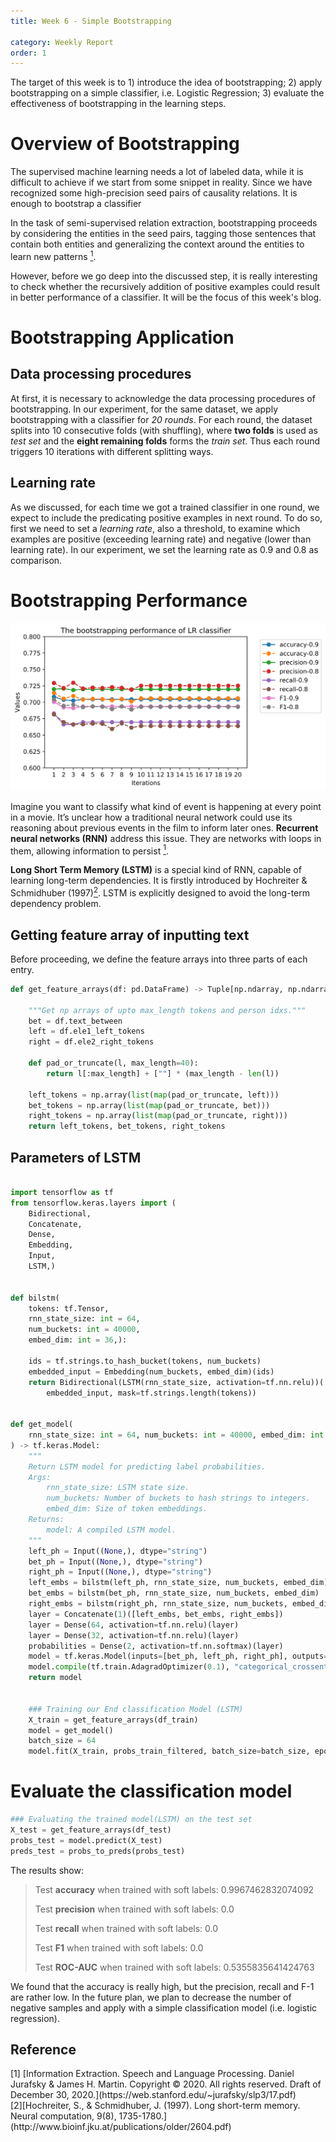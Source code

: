 ```yaml
---
title: Week 6 - Simple Bootstrapping

category: Weekly Report
order: 1
---
```


<!--
1. Bootstrapping Overview
2. Bootstrapping performance
 -->

The target of this week is to 1) introduce the idea of bootstrapping; 2) apply bootstrapping on a simple classifier, i.e. Logistic Regression; 3) evaluate the effectiveness of bootstrapping in the learning steps.


# Overview of Bootstrapping

The supervised machine learning needs a lot of labeled data, while it is difficult to achieve if we start from some snippet in reality. Since we have recognized some high-precision seed pairs of causality relations. It is enough to bootstrap a classifier

In the task of semi-supervised relation extraction, bootstrapping proceeds by considering the entities in the seed pairs, tagging those sentences that contain both entities and generalizing the context around the entities to learn new patterns [<sup>1</sup>](#refer-anchor-1).

However, before we go deep into the discussed step, it is really interesting to check whether the recursively addition of positive examples could result in better performance of a classifier. It will be the focus of this week's blog.


# Bootstrapping Application
## Data processing procedures
At first, it is necessary to acknowledge the data processing procedures of bootstrapping. In our experiment, for the same dataset, we apply bootstrapping with a classifier for *20 rounds*. For each round, the dataset splits into 10 consecutive folds (with shuffling), where **two folds** is used as *test set* and the **eight remaining folds** forms the *train set*. Thus each round triggers 10 iterations with different splitting ways.

## Learning rate
As we discussed, for each time we got a trained classifier in one round, we expect to include the predicating positive examples in next round. To do so, first we need to set a *learning rate*, also a threshold, to examine which examples are positive (exceeding learning rate) and negative (lower than learning rate). In our experiment, we set the learning rate as 0.9 and 0.8 as comparison.



# Bootstrapping Performance

![This is a alt text.](./pics/boot_lr.png "This is a sample image.")


























Imagine you want to classify what kind of event is happening at every point in a movie. It’s unclear how a traditional neural network could use its reasoning about previous events in the film to inform later ones. **Recurrent neural networks (RNN)** address this issue. They are networks with loops in them, allowing information to persist [<sup>1</sup>](#refer-anchor-1).

**Long Short Term Memory (LSTM)** is a special kind of RNN, capable of learning long-term dependencies. It is firstly introduced by Hochreiter & Schmidhuber (1997)[<sup>2</sup>](#refer-anchor-2). LSTM is explicitly designed to avoid the long-term dependency problem.


## Getting feature array of inputting text

Before proceeding, we define the feature arrays into three parts of each entry.

```python
def get_feature_arrays(df: pd.DataFrame) -> Tuple[np.ndarray, np.ndarray, np.ndarray]:

    """Get np arrays of upto max_length tokens and person idxs."""
    bet = df.text_between
    left = df.ele1_left_tokens
    right = df.ele2_right_tokens

    def pad_or_truncate(l, max_length=40):
        return l[:max_length] + [""] * (max_length - len(l))

    left_tokens = np.array(list(map(pad_or_truncate, left)))
    bet_tokens = np.array(list(map(pad_or_truncate, bet)))
    right_tokens = np.array(list(map(pad_or_truncate, right)))
    return left_tokens, bet_tokens, right_tokens

```

## Parameters of LSTM
```python

import tensorflow as tf
from tensorflow.keras.layers import (
    Bidirectional,
    Concatenate,
    Dense,
    Embedding,
    Input,
    LSTM,)


def bilstm(
    tokens: tf.Tensor,
    rnn_state_size: int = 64,
    num_buckets: int = 40000,
    embed_dim: int = 36,):

    ids = tf.strings.to_hash_bucket(tokens, num_buckets)
    embedded_input = Embedding(num_buckets, embed_dim)(ids)
    return Bidirectional(LSTM(rnn_state_size, activation=tf.nn.relu))(
        embedded_input, mask=tf.strings.length(tokens))


def get_model(
    rnn_state_size: int = 64, num_buckets: int = 40000, embed_dim: int = 12
) -> tf.keras.Model:
    """
    Return LSTM model for predicting label probabilities.
    Args:
        rnn_state_size: LSTM state size.
        num_buckets: Number of buckets to hash strings to integers.
        embed_dim: Size of token embeddings.
    Returns:
        model: A compiled LSTM model.
    """
    left_ph = Input((None,), dtype="string")
    bet_ph = Input((None,), dtype="string")
    right_ph = Input((None,), dtype="string")
    left_embs = bilstm(left_ph, rnn_state_size, num_buckets, embed_dim)
    bet_embs = bilstm(bet_ph, rnn_state_size, num_buckets, embed_dim)
    right_embs = bilstm(right_ph, rnn_state_size, num_buckets, embed_dim)
    layer = Concatenate(1)([left_embs, bet_embs, right_embs])
    layer = Dense(64, activation=tf.nn.relu)(layer)
    layer = Dense(32, activation=tf.nn.relu)(layer)
    probabilities = Dense(2, activation=tf.nn.softmax)(layer)
    model = tf.keras.Model(inputs=[bet_ph, left_ph, right_ph], outputs=probabilities)
    model.compile(tf.train.AdagradOptimizer(0.1), "categorical_crossentropy")
    return model


    ### Training our End classification Model (LSTM)
    X_train = get_feature_arrays(df_train)
    model = get_model()
    batch_size = 64
    model.fit(X_train, probs_train_filtered, batch_size=batch_size, epochs=get_n_epochs())

```


# Evaluate the classification model

```python
### Evaluating the trained model(LSTM) on the test set
X_test = get_feature_arrays(df_test)
probs_test = model.predict(X_test)
preds_test = probs_to_preds(probs_test)
```

The results show:
> Test **accuracy** when trained with soft labels: 0.9967462832074092
>
> Test **precision** when trained with soft labels: 0.0
>
> Test **recall** when trained with soft labels: 0.0
>
> Test **F1** when trained with soft labels: 0.0
>
> Test **ROC-AUC** when trained with soft labels: 0.5355835641424763


We found that the accuracy is really high, but the precision, recall and F-1 are rather low. In the future plan, we plan to decrease the number of negative samples and apply with a simple classification model (i.e. logistic regression).







## Reference

<div id="refer-anchor-1"></div>
[1] [Information Extraction. Speech and Language Processing. Daniel Jurafsky & James H. Martin. Copyright © 2020. All
rights reserved. Draft of December 30, 2020.](https://web.stanford.edu/~jurafsky/slp3/17.pdf)







<div id="refer-anchor-2"></div>
[2][Hochreiter, S., & Schmidhuber, J. (1997). Long short-term memory. Neural computation, 9(8), 1735-1780.](http://www.bioinf.jku.at/publications/older/2604.pdf)
